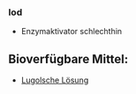 ### Iod
- Enzymaktivator schlechthin

## Bioverfügbare Mittel:
 - [Lugolsche Lösung](../Rezepte%20und%20Anleitungen/Lugolsche%20Lösung.md)